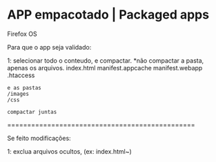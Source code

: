 APP empacotado | Packaged apps
=============
Firefox OS

Para que o app seja validado:

1: selecionar todo o conteudo, e compactar. 
    *não compactar a pasta, apenas os arquivos.
    index.html
    manifest.appcache
    manifest.webapp
    .htaccess
    
    e as pastas 
    /images
    /css
    
    compactar juntas
    

===============================================

Se feito modificações:

1: exclua arquivos ocultos, (ex: index.html~)


